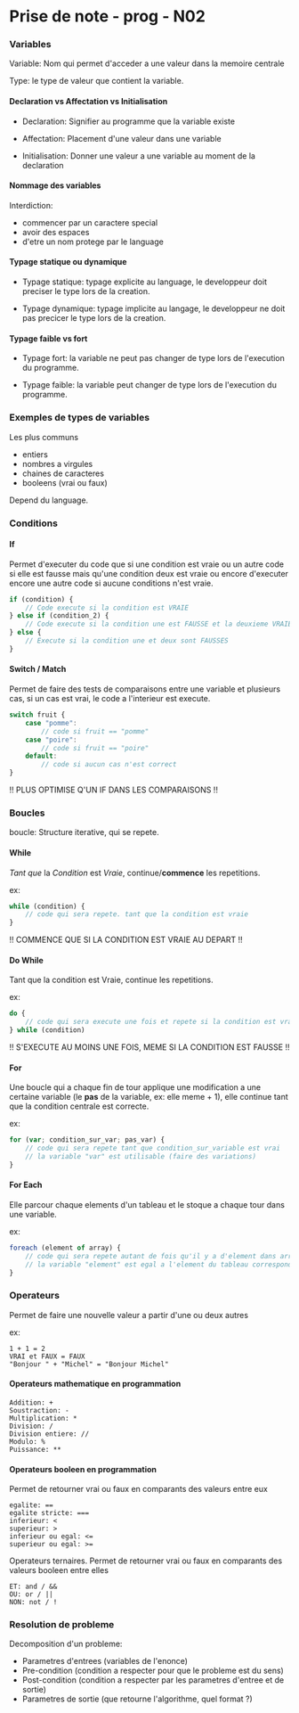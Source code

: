 # Prise de note - prog - N02

### Variables

Variable: Nom qui permet d'acceder a une valeur dans la memoire centrale

Type: le type de valeur que contient la variable.

#### Declaration vs Affectation vs Initialisation

- Declaration: Signifier au programme que la variable existe

- Affectation: Placement d'une valeur dans une variable

- Initialisation: Donner une valeur a une variable au moment de la declaration

#### Nommage des variables

Interdiction:

- commencer par un caractere special
- avoir des espaces
- d'etre un nom protege par le language

#### Typage statique ou dynamique

- Typage statique: typage explicite au language, le developpeur doit preciser le type lors de la creation.

- Typage dynamique: typage implicite au langage, le developpeur ne doit pas precicer le type lors de la creation.

#### Typage faible vs fort

- Typage fort: la variable ne peut pas changer de type lors de l'execution du programme.

- Typage faible: la variable peut changer de type lors de l'execution du programme.

### Exemples de types de variables

Les plus communs
- entiers
- nombres a virgules
- chaines de caracteres
- booleens (vrai ou faux)

Depend du language.

### Conditions

#### If

Permet d'executer du code que si une condition est vraie ou un autre code si elle est fausse mais qu'une condition deux est vraie ou encore d'executer encore une autre code si aucune conditions n'est vraie.

```js
if (condition) {
    // Code execute si la condition est VRAIE
} else if (condition_2) {
    // Code execute si la condition une est FAUSSE et la deuxieme VRAIE
} else {
    // Execute si la condition une et deux sont FAUSSES
}
```

#### Switch / Match

Permet de faire des tests de comparaisons entre une variable et plusieurs cas, si un cas est vrai, le code a l'interieur est execute.

```js
switch fruit {
    case "pomme":
        // code si fruit == "pomme"
    case "poire":
        // code si fruit == "poire"
    default:
        // code si aucun cas n'est correct
}
```

!! PLUS OPTIMISE Q'UN IF DANS LES COMPARAISONS !!

### Boucles

boucle: Structure iterative, qui se repete.

#### While

*Tant que* la *Condition* est *Vraie*, continue/**commence** les repetitions.

ex:
```ts
while (condition) {
    // code qui sera repete. tant que la condition est vraie
}
```

!! COMMENCE QUE SI LA CONDITION EST VRAIE AU DEPART !!

#### Do While

Tant que la condition est Vraie, continue les repetitions.

ex:
```ts
do {
    // code qui sera execute une fois et repete si la condition est vraie
} while (condition)
```

!! S'EXECUTE AU MOINS UNE FOIS, MEME SI LA CONDITION EST FAUSSE !!

#### For

Une boucle qui a chaque fin de tour applique une modification a une certaine variable (le **pas** de la variable, ex: elle meme + 1), elle continue tant que la condition centrale est correcte.

ex:
```ts
for (var; condition_sur_var; pas_var) {
    // code qui sera repete tant que condition_sur_variable est vrai
    // la variable "var" est utilisable (faire des variations)
}
```

#### For Each

Elle parcour chaque elements d'un tableau et le stoque a chaque tour dans une variable.

ex:
```ts
foreach (element of array) {
    // code qui sera repete autant de fois qu'il y a d'element dans array
    // la variable "element" est egal a l'element du tableau correspondant
}
```

### Operateurs

Permet de faire une nouvelle valeur a partir d'une ou deux autres

ex:
```
1 + 1 = 2
VRAI et FAUX = FAUX
"Bonjour " + "Michel" = "Bonjour Michel"
```

#### Operateurs mathematique en programmation

```
Addition: +
Soustraction: -
Multiplication: *
Division: /
Division entiere: //
Modulo: %
Puissance: **
```

#### Operateurs booleen en programmation

Permet de retourner vrai ou faux en comparants des valeurs entre eux

```
egalite: ==
egalite stricte: ===
inferieur: <
superieur: >
inferieur ou egal: <= 
superieur ou egal: >=
```

Operateurs ternaires. Permet de retourner vrai ou faux en comparants des valeurs booleen entre elles
```
ET: and / &&
OU: or / ||
NON: not / !

```

### Resolution de probleme

Decomposition d'un probleme:

- Parametres d'entrees (variables de l'enonce)
- Pre-condition (condition a respecter pour que le probleme est du sens)
- Post-condition (condition a respecter par les parametres d'entree et de sortie)
- Parametres de sortie (que retourne l'algorithme, quel format ?)